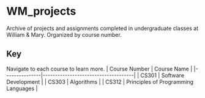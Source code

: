 # WM_projects
Archive of projects and assignments completed in undergraduate classes at William & Mary. Organized by course number.

## Key
Navigate to each course to learn more.
| Course Number | Course Name                         |
|---------------|-------------------------------------|
| CS301         | Software Development                |
| CS303         | Algorithms                          |
| CS312         | Principles of Programming Languages |
